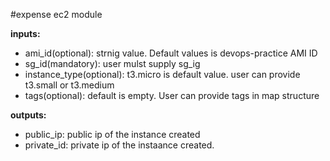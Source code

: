 #expense ec2 module

**inputs:**
* ami_id(optional): strnig value. Default values is devops-practice AMI ID
* sg_id(mandatory): user mulst supply sg_ig
* instance_type(optional): t3.micro is default value. user can provide t3.small or t3.medium
* tags(optional): default is empty. User can provide tags in map structure


**outputs:**
* public_ip: public ip of the instance created
* private_id: private ip of the instaance created.